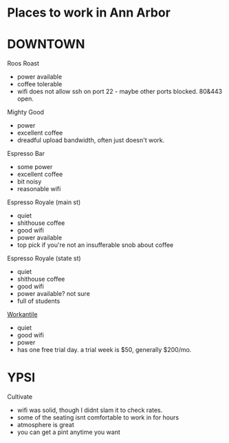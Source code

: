 Places to work in Ann Arbor
===========================


DOWNTOWN
========

Roos Roast
  - power available
  - coffee tolerable
  - wifi does not allow ssh on port 22 - maybe other ports blocked. 80&443 open.

Mighty Good
  - power
  - excellent coffee
  - dreadful upload bandwidth, often just doesn't work.

Espresso Bar
  - some power
  - excellent coffee
  - bit noisy
  - reasonable wifi

Espresso Royale (main st)
  - quiet
  - shithouse coffee
  - good wifi
  - power available
  - top pick if you're not an insufferable snob about coffee
  
Espresso Royale (state st)
  - quiet
  - shithouse coffee
  - good wifi
  - power available? not sure
  - full of students
  
[Workantile](workantile.com)
- quiet
- good wifi
- power
- has one free trial day. a trial week is $50, generally $200/mo.

YPSI
====

Cultivate
 - wifi was solid, though I didnt slam it to check rates.
 - some of the seating isnt comfortable to work in for hours
 - atmosphere is great
 - you can get a pint anytime you want
